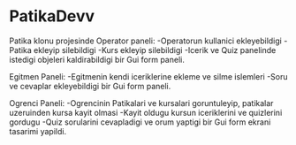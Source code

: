 # PatikaDevv
Patika klonu projesinde 
Operator paneli:
-Operatorun kullanici ekleyebildigi
-Patika ekleyip silebildigi
-Kurs ekleyip silebildigi
-Icerik ve Quiz panelinde istedigi objeleri kaldirabildigi
bir Gui form paneli.

Egitmen Paneli:
-Egitmenin kendi iceriklerine ekleme ve silme islemleri
-Soru ve cevaplar
ekleyebildigi bir Gui form paneli.

Ogrenci Paneli:
-Ogrencinin Patikalari ve kursalari goruntuleyip, patikalar uzeruinden kursa kayit olmasi
-Kayit oldugu kursun iceriklerini ve quizlerini gordugu
-Quiz sorularini cevapladigi ve orum yaptigi
bir Gui form ekrani tasarimi yapildi.


